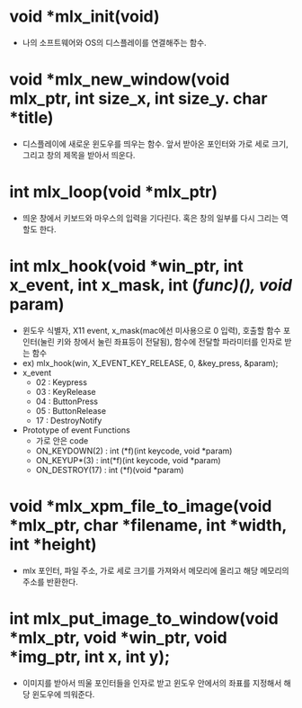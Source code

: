 # void  *mlx_init(void)
- 나의 소프트웨어와 OS의 디스플레이를 연결해주는 함수.

# void  *mlx_new_window(void mlx_ptr, int size_x, int size_y. char *title)
- 디스플레이에 새로운 윈도우를 띄우는 함수. 앞서 받아온 포인터와 가로 세로 크기, 그리고 창의 제목을 받아서 띄운다.

# int mlx_loop(void *mlx_ptr)
- 띄운 창에서 키보드와 마우스의 입력을 기다린다. 혹은 창의 일부를 다시 그리는 역할도 한다.

# int mlx_hook(void *win_ptr, int x_event, int x_mask, int (*func)(), void* param)
- 윈도우 식별자, X11 event, x_mask(mac에선 미사용으로 0 입력), 호출할 함수 포인터(눌린 키와 창에서 눌린 좌표등이 전달됨), 함수에 전달할 파라미터를 인자로 받는 함수
- ex) mlx_hook(win, X_EVENT_KEY_RELEASE, 0, &key_press, &param);
- x_event
  - 02 : Keypress
  - 03 : KeyRelease
  - 04 : ButtonPress
  - 05 : ButtonRelease
  - 17 : DestroyNotify
- Prototype of event Functions
  - 가로 안은 code 
  - ON_KEYDOWN(2) : int (*f)(int keycode, void *param)
  - ON_KEYUP*(3) : int(*f)(int keycode, void *param)
  - ON_DESTROY(17) : int (*f)(void *param) 

# void *mlx_xpm_file_to_image(void *mlx_ptr, char *filename, int *width, int *height)
  - mlx 포인터, 파일 주소, 가로 세로 크기를 가져와서 메모리에 올리고 해당 메모리의 주소를 반환한다.

# int mlx_put_image_to_window(void *mlx_ptr, void *win_ptr, void *img_ptr, int x, int y);
  - 이미지를 받아서 띄울 포인터들을 인자로 받고 윈도우 안에서의 좌표를 지정해서 해당 윈도우에 띄워준다.
